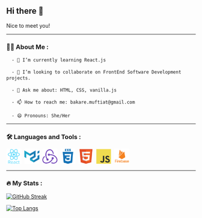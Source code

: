 ## Hi there 👋
Nice to meet you!
  
---

### :woman_technologist: About Me :

      - 🌱 I’m currently learning React.js

      - 👯 I’m looking to collaborate on FrontEnd Software Development projects.

      - 💬 Ask me about: HTML, CSS, vanilla.js

      - 📫 How to reach me: bakare.muftiat@gmail.com

      - 😄 Pronouns: She/Her
---

### :hammer_and_wrench: Languages and Tools :

<div>  
  <img src="https://github.com/devicons/devicon/blob/master/icons/react/react-original-wordmark.svg" title="React" alt="React" width="40" height="40"/>&nbsp;
  <img src="https://github.com/devicons/devicon/blob/master/icons/materialui/materialui-original.svg" title="Material UI" alt="Material UI" width="40" height="40"/>&nbsp;
  <img src="https://github.com/devicons/devicon/blob/master/icons/redux/redux-original.svg" title="Redux" alt="Redux " width="40" height="40"/>&nbsp;
  <img src="https://github.com/devicons/devicon/blob/master/icons/css3/css3-plain-wordmark.svg"  title="CSS3" alt="CSS" width="40" height="40"/>&nbsp;
  <img src="https://github.com/devicons/devicon/blob/master/icons/html5/html5-original.svg" title="HTML5" alt="HTML" width="40" height="40"/>&nbsp;
  <img src="https://github.com/devicons/devicon/blob/master/icons/javascript/javascript-original.svg" title="JavaScript" alt="JavaScript" width="40" height="40"/>&nbsp;
  <img src="https://github.com/devicons/devicon/blob/master/icons/firebase/firebase-plain-wordmark.svg" title="Firebase" alt="Firebase" width="40" height="40"/>&nbsp;
  
  
</div>

---

### :fire: My Stats :
[![GitHub Streak](http://github-readme-streak-stats.herokuapp.com?user=MUFTIATBAKARE&theme=dark&background=000000)](https://git.io/streak-stats)

[![Top Langs](https://github-readme-stats.vercel.app/api/top-langs/?username=MUFTIATBAKARE&layout=compact&theme=vision-friendly-dark)](https://github.com/anuraghazra/github-readme-stats)

 
